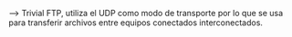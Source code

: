 --> Trivial FTP, utiliza el UDP como modo de transporte por lo que se usa para transferir archivos entre 
equipos conectados interconectados.